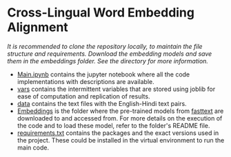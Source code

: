 # Cross-Lingual Word Embedding Alignment

_It is recommended to clone the repository locally, to maintain the file structure and requirements. Download the embedding models and save them in the embeddings folder. See the directory for more information._

- [Main.ipynb](Main.ipynb) contains the jupyter notebook where all the code implementations with descriptions are available. 
- [vars](/vars/) contains the intermittent variables that are stored using joblib for ease of computation and replication of results.
- [data](/data/) contains the text files with the English-Hindi text pairs.
- [Embeddings](/Embeddings/) is the folder where the pre-trained models from [fasttext](https://fasttext.cc/docs/en/pretrained-vectors.html) are downloaded to and accessed from. For more details on the execution of the code and to load these model, refer to the folder's README file.
- [requirements.txt](requirements.txt) contains the packages and the exact versions used in the project. These could be installed in the virtual environment to run the main code.
